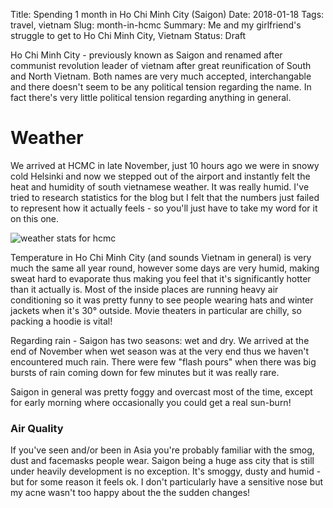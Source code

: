 Title: Spending 1 month in Ho Chi Minh City (Saigon)
Date: 2018-01-18
Tags: travel, vietnam
Slug: month-in-hcmc
Summary: Me and my girlfriend's struggle to get to Ho Chi Minh City, Vietnam
Status: Draft

Ho Chi Minh City - previously known as Saigon and renamed after communist revolution leader of vietnam after great reunification of South and North Vietnam.
Both names are very much accepted, interchangable and there doesn't seem to be any political tension regarding the name. In fact there's very little political tension regarding anything in general.

# Weather

We arrived at HCMC in late November, just 10 hours ago we were in snowy cold Helsinki and now we stepped out of the airport and instantly felt the heat and humidity of south vietnamese weather.
It was really humid. I've tried to research statistics for the blog but I felt that the numbers just failed to represent how it actually feels - so you'll just have to take my word for it on this one.

![weather stats for hcmc]({filename}/images/hcmc_weather.png)

Temperature in Ho Chi Minh City (and sounds Vietnam in general) is very much the same all year round,
however some days are very humid, making sweat hard to evaporate thus making you feel
that it's significantly hotter than it actually is.
Most of the inside places are running heavy air conditioning so it was pretty funny to see people
wearing hats and winter jackets when it's 30° outside.
Movie theaters in particular are chilly, so packing a hoodie is vital!

Regarding rain - Saigon has two seasons: wet and dry. We arrived at the end of November when
wet season was at the very end thus we haven't encountered much rain. There were few "flash pours"
when there was big bursts of rain coming down for few minutes but it was really rare.

Saigon in general was pretty foggy and overcast most of the time, except for early morning where occasionally you could get a real sun-burn!

### Air Quality

If you've seen and/or been in Asia you're probably familiar with the smog, dust and facemasks people wear.
Saigon being a huge ass city that is still under heavily development is no exception. It's smoggy, dusty and humid - but for some reason it feels ok. I don't particularly have a sensitive nose but my acne wasn't too happy about the the sudden changes!
